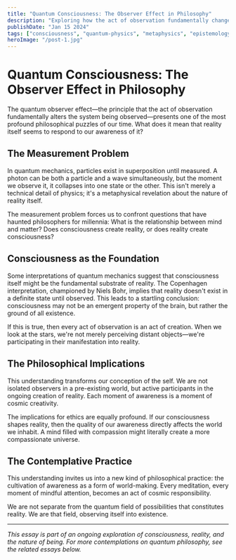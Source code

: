 ```yaml
---
title: "Quantum Consciousness: The Observer Effect in Philosophy"
description: "Exploring how the act of observation fundamentally changes reality, and what this means for our understanding of consciousness and existence."
publishDate: "Jan 15 2024"
tags: ["consciousness", "quantum-physics", "metaphysics", "epistemology"]
heroImage: "/post-1.jpg"
---
```


# Quantum Consciousness: The Observer Effect in Philosophy

The quantum observer effect—the principle that the act of observation fundamentally alters the system being observed—presents one of the most profound philosophical puzzles of our time. What does it mean that reality itself seems to respond to our awareness of it?

## The Measurement Problem

In quantum mechanics, particles exist in superposition until measured. A photon can be both a particle and a wave simultaneously, but the moment we observe it, it collapses into one state or the other. This isn't merely a technical detail of physics; it's a metaphysical revelation about the nature of reality itself.

The measurement problem forces us to confront questions that have haunted philosophers for millennia: What is the relationship between mind and matter? Does consciousness create reality, or does reality create consciousness?

## Consciousness as the Foundation

Some interpretations of quantum mechanics suggest that consciousness itself might be the fundamental substrate of reality. The Copenhagen interpretation, championed by Niels Bohr, implies that reality doesn't exist in a definite state until observed. This leads to a startling conclusion: consciousness may not be an emergent property of the brain, but rather the ground of all existence.

If this is true, then every act of observation is an act of creation. When we look at the stars, we're not merely perceiving distant objects—we're participating in their manifestation into reality.

## The Philosophical Implications

This understanding transforms our conception of the self. We are not isolated observers in a pre-existing world, but active participants in the ongoing creation of reality. Each moment of awareness is a moment of cosmic creativity.

The implications for ethics are equally profound. If our consciousness shapes reality, then the quality of our awareness directly affects the world we inhabit. A mind filled with compassion might literally create a more compassionate universe.

## The Contemplative Practice

This understanding invites us into a new kind of philosophical practice: the cultivation of awareness as a form of world-making. Every meditation, every moment of mindful attention, becomes an act of cosmic responsibility.

We are not separate from the quantum field of possibilities that constitutes reality. We are that field, observing itself into existence.

---

*This essay is part of an ongoing exploration of consciousness, reality, and the nature of being. For more contemplations on quantum philosophy, see the related essays below.* 
